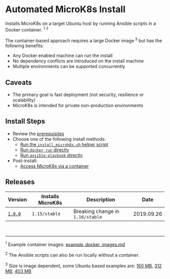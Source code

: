 # Automated MicroK8s Install

Installs MicroK8s on a target Ubuntu host by running Ansible scripts in a Docker
container. <sup>1 2</sup>

The container-based approach requires a large Docker image<sup> 3</sup> but
has the following benefits:

- Any Docker enabled machine can run the install
- No dependency conflicts are introduced on the install machine
- Multiple environments can be supported concurrently

## Caveats

- The primary goal is fast deployment (not security, resilience or scalability)
- MicroK8s is intended for private non-production environments

## Install Steps

- Review the [prerequisites](doc/prerequisites.md)
- Choose one of the following install methods:
  - [Run the ```install_microk8s.sh``` helper script](doc/install_microk8s.md)
  - [Run ```docker run``` directly](doc/docker_run_install.md)
  - [Run ```ansible-playbook``` directly](doc/ansible_playbook_install.md)
- Post-install:
  - [Access MicroK8s via a container](doc/access_microk8s.md)

## Releases

Version | Installs MicroK8s | Description | Date
--- | --- | --- | ---
[```1.0.0```](https://github.com/6871/microk8s-install/tree/1.0.0) | ```1.15/stable``` | Breaking change in ```1.16/stable``` | 2019.09.26

<br>

---
<sup>1</sup> Example container images:
[example_docker_images.md](doc/example_docker_images.md)

<sup>2</sup> The Ansible scripts can also be run locally without a container.

<sup>3</sup> Size is image dependent, some Ubuntu based examples are: 
[160 MB](https://hub.docker.com/r/6871/k8s),
[312 MB](https://hub.docker.com/r/6871/ansible),
[403 MB](https://hub.docker.com/r/6871/ansible-k8s)
